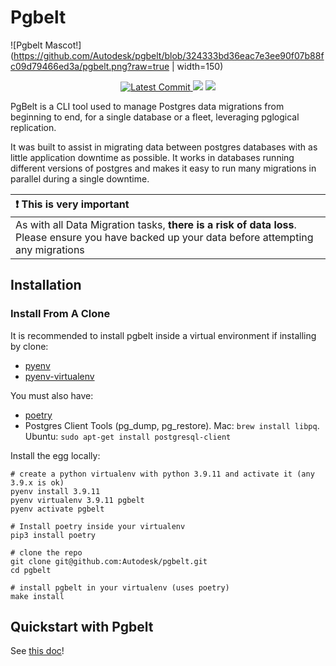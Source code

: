 # Pgbelt

![Pgbelt Mascot!](https://github.com/Autodesk/pgbelt/blob/324333bd36eac7e3ee90f07b88fc09d79466ed3a/pgbelt.png?raw=true | width=150)

<p align="center">
    <a href="https://github.com/autodesk/pgbelt" target="_blank">
        <img src="https://img.shields.io/github/last-commit/autodesk/pgbelt" alt="Latest Commit">
    </a>
    <img src="https://github.com/Autodesk/pgbelt/actions/workflows/ci.yml/badge.svg">
    <a href="http://www.apache.org/licenses/LICENSE-2.0" target="_blank">
        <img src="https://img.shields.io/github/license/Autodesk/pgbelt">
    </a>
</p>

PgBelt is a CLI tool used to manage Postgres data migrations from beginning to end,
for a single database or a fleet, leveraging pglogical replication.

It was built to assist in migrating data between postgres databases with as
little application downtime as possible. It works in databases running different versions
of postgres and makes it easy to run many migrations in parallel during a single downtime.

| :exclamation: This is very important                                                                                                            |
| :---------------------------------------------------------------------------------------------------------------------------------------------- |
| As with all Data Migration tasks, **there is a risk of data loss**. Please ensure you have backed up your data before attempting any migrations |

## Installation

### Install From A Clone

It is recommended to install pgbelt inside a virtual environment if installing by clone:

- [pyenv](https://github.com/pyenv/pyenv)
- [pyenv-virtualenv](https://github.com/pyenv/pyenv-virtualenv)

You must also have:

- [poetry](https://github.com/python-poetry/poetry)
- Postgres Client Tools (pg_dump, pg_restore). Mac: `brew install libpq`. Ubuntu: `sudo apt-get install postgresql-client`

Install the egg locally:

    # create a python virtualenv with python 3.9.11 and activate it (any 3.9.x is ok)
    pyenv install 3.9.11
    pyenv virtualenv 3.9.11 pgbelt
    pyenv activate pgbelt

    # Install poetry inside your virtualenv
    pip3 install poetry

    # clone the repo
    git clone git@github.com:Autodesk/pgbelt.git
    cd pgbelt

    # install pgbelt in your virtualenv (uses poetry)
    make install

## Quickstart with Pgbelt

See [this doc](docs/quickstart.md)!
